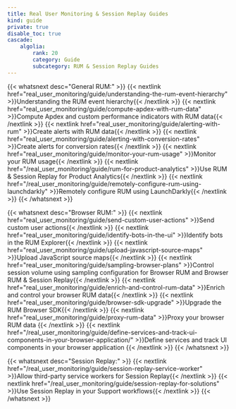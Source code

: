 ```yaml
---
title: Real User Monitoring & Session Replay Guides
kind: guide
private: true
disable_toc: true
cascade:
    algolia:
        rank: 20
        category: Guide
        subcategory: RUM & Session Replay Guides
---
```


{{< whatsnext desc="General RUM:" >}}
    {{< nextlink href="real_user_monitoring/guide/understanding-the-rum-event-hierarchy" >}}Understanding the RUM event hierarchy{{< /nextlink >}}
    {{< nextlink href="real_user_monitoring/guide/compute-apdex-with-rum-data" >}}Compute Apdex and custom performance indicators with RUM data{{< /nextlink >}}
    {{< nextlink href="real_user_monitoring/guide/alerting-with-rum" >}}Create alerts with RUM data{{< /nextlink >}}
    {{< nextlink href="real_user_monitoring/guide/alerting-with-conversion-rates" >}}Create alerts for conversion rates{{< /nextlink >}}
    {{< nextlink href="real_user_monitoring/guide/monitor-your-rum-usage" >}}Monitor your RUM usage{{< /nextlink >}}
    {{< nextlink href="/real_user_monitoring/guide/rum-for-product-analytics" >}}Use RUM & Session Replay for Product Analytics{{< /nextlink >}}
    {{< nextlink href="/real_user_monitoring/guide/remotely-configure-rum-using-launchdarkly" >}}Remotely configure RUM using LaunchDarkly{{< /nextlink >}}
{{< /whatsnext >}}

{{< whatsnext desc="Browser RUM:" >}}
    {{< nextlink href="real_user_monitoring/guide/send-custom-user-actions" >}}Send custom user actions{{< /nextlink >}}
    {{< nextlink href="real_user_monitoring/guide/identify-bots-in-the-ui" >}}Identify bots in the RUM Explorer{{< /nextlink >}}
    {{< nextlink href="real_user_monitoring/guide/upload-javascript-source-maps" >}}Upload JavaScript source maps{{< /nextlink >}}
    {{< nextlink href="real_user_monitoring/guide/sampling-browser-plans" >}}Control session volume using sampling configuration for Browser RUM and Browser RUM & Session Replay{{< /nextlink >}}
    {{< nextlink href="real_user_monitoring/guide/enrich-and-control-rum-data" >}}Enrich and control your browser RUM data{{< /nextlink >}}
    {{< nextlink href="real_user_monitoring/guide/browser-sdk-upgrade" >}}Upgrade the RUM Browser SDK{{< /nextlink >}}
    {{< nextlink href="real_user_monitoring/guide/proxy-rum-data" >}}Proxy your browser RUM data {{< /nextlink >}}
    {{< nextlink href="/real_user_monitoring/guide/define-services-and-track-ui-components-in-your-browser-application/" >}}Define services and track UI components in your browser application {{< /nextlink >}}
{{< /whatsnext >}}

{{< whatsnext desc="Session Replay:" >}}
    {{< nextlink href="/real_user_monitoring/guide/session-replay-service-worker" >}}Allow third-party service workers for Session Replay{{< /nextlink >}}
    {{< nextlink href="/real_user_monitoring/guide/session-replay-for-solutions" >}}Use Session Replay in your Support workflows{{< /nextlink >}}
{{< /whatsnext >}}

